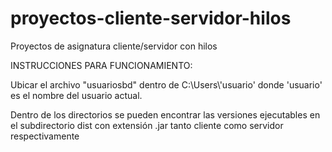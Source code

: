 # proyectos-cliente-servidor-hilos
Proyectos de asignatura cliente/servidor con hilos

INSTRUCCIONES PARA FUNCIONAMIENTO:

Ubicar el archivo "usuariosbd" dentro de C:\Users\\'usuario' donde 'usuario' es el nombre del usuario actual.

Dentro de los directorios se pueden encontrar las versiones ejecutables en el subdirectorio dist con extensión .jar tanto cliente como servidor respectivamente


